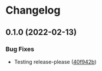 # Changelog

## 0.1.0 (2022-02-13)


### Bug Fixes

* Testing release-please ([40f942b](https://github.com/thumbor/thumbor-plugins/commit/40f942ba1f427c82138827438be680f0438a1518))
